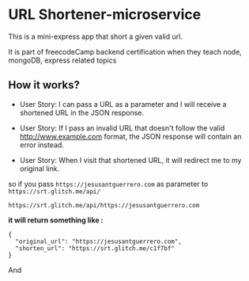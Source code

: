 # URL Shortener-microservice

This is a mini-express app that short a given valid url.

It is part of freecodeCamp backend certification when they teach node, mongoDB, express related topics

## How it works?

- User Story: I can pass a URL as a parameter and I will receive a shortened URL in the JSON response.

- User Story: If I pass an invalid URL that doesn't follow the valid http://www.example.com format, the JSON response will contain an error instead.

- User Story: When I visit that shortened URL, it will redirect me to my original link.

so if you pass `https://jesusantguerrero.com` as parameter to `https://srt.glitch.me/api/`

`https://srt.glitch.me/api/https://jesusantguerrero.com`

**it will return something like :**

```
{
  "original_url": "https://jesusantguerrero.com",
  "shorten_url": "https://srt.glitch.me/c1f7bf"
}
```

And 